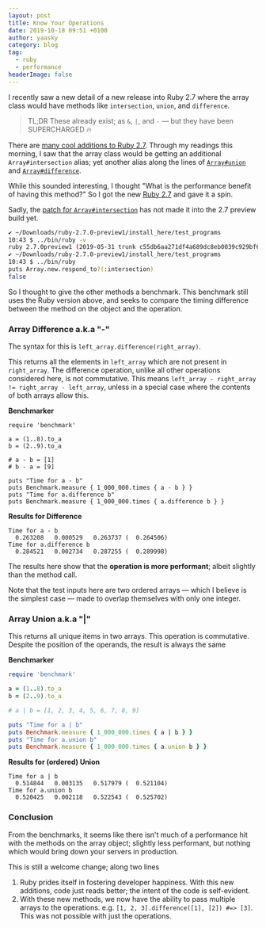 ```yaml
---
layout: post
title: Know Your Operations
date: 2019-10-18 09:51 +0100
author: yaasky
category: blog
tag:
  - ruby
  - performance
headerImage: false
---
```


I recently saw a new detail of a new release into Ruby 2.7 where the array class would have methods like `intersection`, `union`, and `difference`.

> TL;DR These already exist; as `&`, `|`, and `-` — but they have been SUPERCHARGED 🔥

There are [many cool additions to Ruby 2.7][1]. Through my readings this morning, I saw that the array class would be getting an additional `Array#intersection` alias; yet another alias along the lines of [`Array#union`][3] and [`Array#difference`][4].

While this sounded interesting, I thought "What is the performance benefit of having this method?" So I got the new [Ruby 2.7][2] and gave it a spin.

Sadly, the [patch for `Array#intersection`][5] has not made it into the 2.7 preview build yet.

```sh
✔ ~/Downloads/ruby-2.7.0-preview1/install_here/test_programs
10:43 $ ../bin/ruby -v
ruby 2.7.0preview1 (2019-05-31 trunk c55db6aa271df4a689dc8eb0039c929bf6ed43ff) [x86_64-darwin18]
✔ ~/Downloads/ruby-2.7.0-preview1/install_here/test_programs
10:43 $ ../bin/ruby
puts Array.new.respond_to?(:intersection)
false
```

So I thought to give the other methods a benchmark. This benchmark still uses the Ruby version above, and seeks to compare the timing difference between the method on the object and the operation.

### Array Difference a.k.a "-"

The syntax for this is `left_array.difference(right_array)`.

This returns all the elements in `left_array` which are not present in `right_array`. The difference operation, unlike all other operations considered here, is not commutative. This means `left_array - right_array != right_array - left_array`, unless in a special case where the contents of both arrays allow this.

**Benchmarker**

```
require 'benchmark'

a = (1..8).to_a
b = (2..9).to_a

# a - b = [1]
# b - a = [9]

puts "Time for a - b"
puts Benchmark.measure { 1_000_000.times { a - b } }
puts "Time for a.difference b"
puts Benchmark.measure { 1_000_000.times { a.difference b } }
```

**Results for Difference**

```
Time for a - b
  0.263208   0.000529   0.263737 (  0.264506)
Time for a.difference b
  0.284521   0.002734   0.287255 (  0.289998)
```

The results here show that the **operation is more performant**; albeit slightly than the method call.

Note that the test inputs here are two ordered arrays — which I believe is the simplest case — made to overlap themselves with only one integer.

### Array Union a.k.a "|"

This returns all unique items in two arrays. This operation is commutative. Despite the position of the operands, the result is always the same

**Benchmarker**

```ruby
require 'benchmark'

a = (1..8).to_a
b = (2..9).to_a

# a | b = [1, 2, 3, 4, 5, 6, 7, 8, 9]

puts "Time for a | b"
puts Benchmark.measure { 1_000_000.times { a | b } }
puts "Time for a.union b"
puts Benchmark.measure { 1_000_000.times { a.union b } }
```

**Results for (ordered) Union**

```
Time for a | b
  0.514844   0.003135   0.517979 (  0.521104)
Time for a.union b
  0.520425   0.002118   0.522543 (  0.525702)
```

### Conclusion

From the benchmarks, it seems like there isn't much of a performance hit with the methods on the array object; slightly less performant, but nothing which would bring down your servers in production.

This is still a welcome change; along two lines

  1. Ruby prides itself in fostering developer happiness. With this new additions, code just reads better; the intent of the code is self-evident.
  2. With these new methods, we now have the ability to pass multiple arrays to the operations. e.g. `[1, 2, 3].difference([1], [2]) #=> [3]`. This was not possible with just the operations.


  [1]: https://www.ruby-lang.org/en/news/2019/05/30/ruby-2-7-0-preview1-released/
  [2]: https://cache.ruby-lang.org/pub/ruby/2.7/ruby-2.7.0-preview1.tar.gz
  [3]: https://ruby-doc.org/core-2.6.3/Array.html#method-i-union
  [4]: https://ruby-doc.org/core-2.6.3/Array.html#method-i-difference
  [5]: https://github.com/ruby/ruby/pull/2533/files
